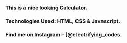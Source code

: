 ### This is a nice looking Calculator.

### Technologies Used: HTML, CSS & Javascript.

### Find me on Instagram:- [@electrifying_codes.

[Instagram]: https://www.instagram.com/electrifying_codes